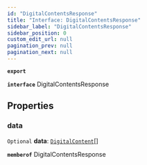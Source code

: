 ```yaml
---
id: "DigitalContentsResponse"
title: "Interface: DigitalContentsResponse"
sidebar_label: "DigitalContentsResponse"
sidebar_position: 0
custom_edit_url: null
pagination_prev: null
pagination_next: null
---
```


**`export`**

**`interface`** DigitalContentsResponse

## Properties

### data

 `Optional` **data**: [`DigitalContent`](DigitalContent.md)[]

**`memberof`** DigitalContentsResponse
